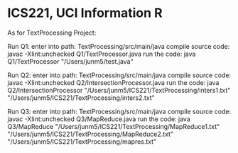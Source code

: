 # ICS221, UCI Information R

As for TextProcessing Project:

Run Q1:
enter into path: TextProcessing/src/main/java
compile source code: javac -Xlint:unchecked Q1/TextProcessor.java
run the code: java Q1/TextProcessor "/Users/junm5/test.java"


Run Q2:
enter into path: TextProcessing/src/main/java
compile source code: javac -Xlint:unchecked Q2/IntersectionProcessor.java
run the code: java Q2/IntersectionProcessor "/Users/junm5/ICS221/TextProcessing/inters1.txt" "/Users/junm5/ICS221/TextProcessing/inters2.txt"



Run Q3:
enter into path: TextProcessing/src/main/java
compile source code: javac -Xlint:unchecked Q3/MapReduce.java
run the code:
java Q3/MapReduce "/Users/junm5/ICS221/TextProcessing/MapReduce1.txt" "/Users/junm5/ICS221/TextProcessing/MapReduce2.txt" "/Users/junm5/ICS221/TextProcessing/mapres.txt"


